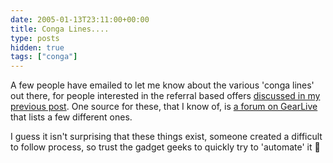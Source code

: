 ```yaml
---
date: 2005-01-13T23:11:00+00:00
title: Conga Lines....
type: posts
hidden: true
tags: ["conga"]
---
```

A few people have emailed to let me know about the various 'conga lines' out there, for people interested in the referral based offers [discussed in my previous post](https://blogs.duncanmackenzie.net/duncanma/archive/2005/01/12/985.aspx). One source for these, that I know of, is [a forum on GearLive](https://www.gearlive.com/forums/viewforum.php?f=18&#038;sid=4860d5ca207ebcace9dc8ba2d8cbbb59) that lists a few different ones.

I guess it isn't surprising that these things exist, someone created a difficult to follow process, so trust the gadget geeks to quickly try to 'automate' it 🙂
